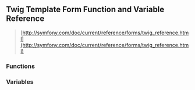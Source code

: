 ## Twig Template Form Function and Variable Reference
> [http://symfony.com/doc/current/reference/forms/twig_reference.html](http://symfony.com/doc/current/reference/forms/twig_reference.html)
### Functions
### Variables 